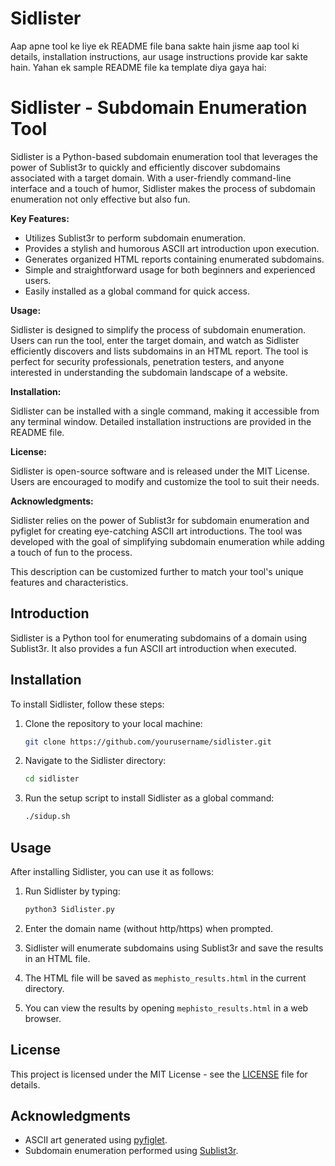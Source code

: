 # Sidlister
Aap apne tool ke liye ek README file bana sakte hain jisme aap tool ki details, installation instructions, aur usage instructions provide kar sakte hain. Yahan ek sample README file ka template diya gaya hai:

# Sidlister - Subdomain Enumeration Tool

Sidlister is a Python-based subdomain enumeration tool that leverages the power of Sublist3r to quickly and efficiently discover subdomains associated with a target domain. With a user-friendly command-line interface and a touch of humor, Sidlister makes the process of subdomain enumeration not only effective but also fun.

**Key Features:**

- Utilizes Sublist3r to perform subdomain enumeration.
- Provides a stylish and humorous ASCII art introduction upon execution.
- Generates organized HTML reports containing enumerated subdomains.
- Simple and straightforward usage for both beginners and experienced users.
- Easily installed as a global command for quick access.

**Usage:**

Sidlister is designed to simplify the process of subdomain enumeration. Users can run the tool, enter the target domain, and watch as Sidlister efficiently discovers and lists subdomains in an HTML report. The tool is perfect for security professionals, penetration testers, and anyone interested in understanding the subdomain landscape of a website.

**Installation:**

Sidlister can be installed with a single command, making it accessible from any terminal window. Detailed installation instructions are provided in the README file.

**License:**

Sidlister is open-source software and is released under the MIT License. Users are encouraged to modify and customize the tool to suit their needs.

**Acknowledgments:**

Sidlister relies on the power of Sublist3r for subdomain enumeration and pyfiglet for creating eye-catching ASCII art introductions. The tool was developed with the goal of simplifying subdomain enumeration while adding a touch of fun to the process.

This description can be customized further to match your tool's unique features and characteristics.

## Introduction

Sidlister is a Python tool for enumerating subdomains of a domain using Sublist3r. It also provides a fun ASCII art introduction when executed.

## Installation

To install Sidlister, follow these steps:

1. Clone the repository to your local machine:

   ```bash
   git clone https://github.com/yourusername/sidlister.git
   ```

2. Navigate to the Sidlister directory:

   ```bash
   cd sidlister
   ```

3. Run the setup script to install Sidlister as a global command:

   ```bash
   ./sidup.sh
   ```

## Usage

After installing Sidlister, you can use it as follows:

1. Run Sidlister by typing:

   ```bash
   python3 Sidlister.py
   ```

2. Enter the domain name (without http/https) when prompted.

3. Sidlister will enumerate subdomains using Sublist3r and save the results in an HTML file.

4. The HTML file will be saved as `mephisto_results.html` in the current directory.

5. You can view the results by opening `mephisto_results.html` in a web browser.

## License

This project is licensed under the MIT License - see the [LICENSE](https://github.com/Siddharth0kumar/Sidlister/blob/main/LICENSE) file for details.

## Acknowledgments

- ASCII art generated using [pyfiglet](https://pypi.org/project/pyfiglet/).
- Subdomain enumeration performed using [Sublist3r](https://github.com/aboul3la/Sublist3r).

```
